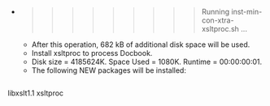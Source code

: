 * >>>>>>>>> Running inst-min-con-xtra-xsltproc.sh ...
  * After this operation, 682 kB of additional disk space will be used.
  * Install xsltproc to process Docbook.
  * Disk size = 4185624K. Space Used = 1080K. Runtime = 00:00:00:01.
  * The following NEW packages will be installed:
  ```bash
libxslt1.1 xsltproc
  ```
